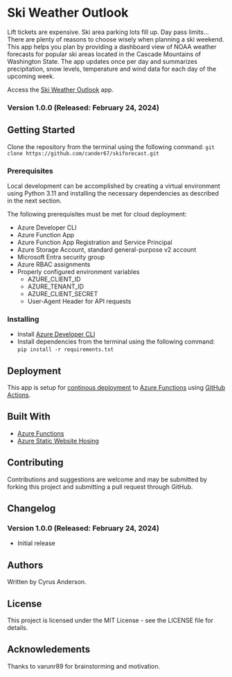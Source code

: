 # Ski Weather Outlook
Lift tickets are expensive. Ski area parking lots fill up. Day pass limits... There are plenty of reasons to choose wisely when planning a ski weekend. This app helps you plan by providing a dashboard view of NOAA weather forecasts for popular ski areas located in the Cascade Mountains of Washington State. The app updates once per day and summarizes precipitation, snow levels, temperature and wind data for each day of the upcoming week.

Access the [Ski Weather Outlook](https://skiforecast.z5.web.core.windows.net/) app.

### Version 1.0.0 (Released: February 24, 2024)

## Getting Started
Clone the repository from the terminal using the following command: `git clone https://github.com/cander67/skiforecast.git`

### Prerequisites
Local development can be accomplished by creating a virtual environment using Python 3.11 and installing the necessary dependencies as described in the next section.

The following prerequisites must be met for cloud deployment:
- Azure Developer CLI
- Azure Function App
- Azure Function App Registration and Service Principal
- Azure Storage Account, standard general-purpose v2 account
- Microsoft Entra security group
- Azure RBAC assignments
- Properly configured environment variables
    - AZURE_CLIENT_ID
    - AZURE_TENANT_ID
    - AZURE_CLIENT_SECRET
    - User-Agent Header for API requests

### Installing
- Install [Azure Developer CLI](https://learn.microsoft.com/en-us/azure/developer/azure-developer-cli/overview)
- Install dependencies from the terminal using the following command: `pip install -r requirements.txt`

## Deployment
This app is setup for [continous deployment](https://learn.microsoft.com/en-us/azure/azure-functions/functions-continuous-deployment) to [Azure Functions](https://azure.microsoft.com/en-us/products/functions) using [GitHub Actions](https://docs.github.com/en/actions).

## Built With
- [Azure Functions](https://azure.microsoft.com/en-us/products/functions)
- [Azure Static Website Hosing](https://learn.microsoft.com/en-us/azure/storage/blobs/storage-blob-static-website)

## Contributing
Contributions and suggestions are welcome and may be submitted by forking this project and submitting a pull request through GitHub.

## Changelog

### Version 1.0.0 (Released: February 24, 2024)
- Initial release

## Authors
Written by Cyrus Anderson.

## License
This project is licensed under the MIT License - see the LICENSE file for details.

## Acknowledements
Thanks to varunr89 for brainstorming and motivation.